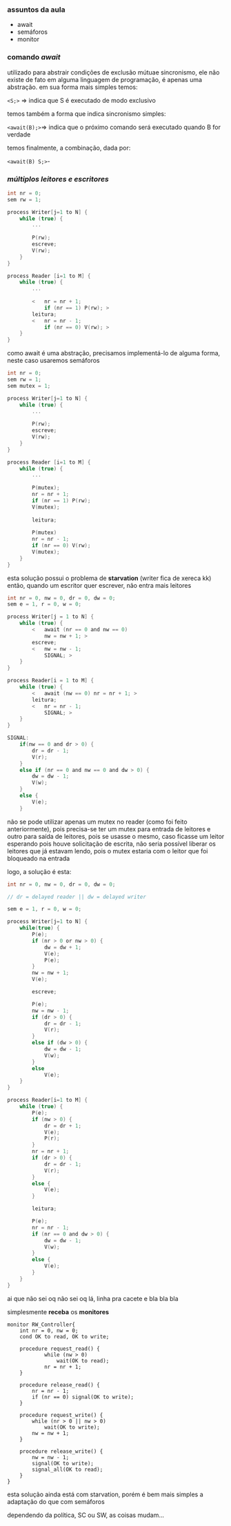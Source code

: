 ### assuntos da aula
- await
- semáforos
- monitor
### comando *await*

utilizado para abstrair condições de exclusão mútuae sincronismo, ele não existe de fato em alguma linguagem de programação, é apenas uma abstração.
em sua forma mais simples temos:

`<S;>` => indica que S é executado de modo exclusivo

temos também a forma que indica sincronismo simples:

`<await(B);>`=> indica que o próximo comando será executado quando B for verdade 

temos finalmente, a combinação, dada por:

`<await(B) S;>`-

### *múltiplos leitores e escritores*

```c
int nr = 0;
sem rw = 1;

process Writer[j=1 to N] {
	while (true) {
		...
		
		P(rw);
		escreve;
		V(rw);
	}
}

process Reader [i=1 to M] {
	while (true) {
		...
		
		<	nr = nr + 1;
			if (nr == 1) P(rw); >
		leitura;
		<   nr = nr - 1;
		    if (nr == 0) V(rw); >	
	}
}
```

como await é uma abstração, precisamos implementá-lo de alguma forma, neste caso usaremos semáforos

```c
int nr = 0;
sem rw = 1;
sem mutex = 1;

process Writer[j=1 to N] {
	while (true) {
		...
		
		P(rw);
		escreve;
		V(rw);
	}
}

process Reader [i=1 to M] {
	while (true) {
		...
		
		P(mutex);
		nr = nr + 1;
		if (nr == 1) P(rw);
		V(mutex);
		
		leitura;
		
		P(mutex)
		nr = nr - 1;
		if (nr == 0) V(rw);
		V(mutex);
	}
}
```

esta solução possui o problema de **starvation** (writer fica de xereca kk)
então, quando um escritor quer escrever, não entra mais leitores

```c
int nr = 0, nw = 0, dr = 0, dw = 0;
sem e = 1, r = 0, w = 0;

process Writer[j = 1 to N] {
	while (true) {
		<	await (nr == 0 and nw == 0)
			nw = nw + 1; >
		escreve;
		<   nw = nw - 1;
			SIGNAL; >
	}
}

process Reader[i = 1 to M] {
	while (true) {
		<   await (nw == 0) nr = nr + 1; >
		leitura;
		<   nr = nr - 1;
			SIGNAL; >		
    }
}

SIGNAL:
	if(nw == 0 and dr > 0) {
		dr = dr - 1; 
		V(r);
	}
	else if (nr == 0 and nw == 0 and dw > 0) {
		dw = dw - 1;
		V(w);
	}
	else {
		V(e);
	}
```

não se pode utilizar apenas um mutex no reader (como foi feito anteriormente), pois precisa-se ter um mutex para entrada de leitores e outro para saída de leitores, pois se usasse o mesmo, caso ficasse um leitor esperando pois houve solicitação de escrita, não seria possível liberar os leitores que já estavam lendo, pois o mutex estaria com o leitor que foi bloqueado na entrada

logo, a solução é esta:
```c
int nr = 0, nw = 0, dr = 0, dw = 0;

// dr = delayed reader || dw = delayed writer

sem e = 1, r = 0, w = 0;

process Writer[j=1 to N] {
	while(true) {
		P(e);
		if (nr > 0 or nw > 0) {
			dw = dw + 1;
			V(e);
			P(e);
		}
		nw = nw + 1;
		V(e);

		escreve;

		P(e);
		nw = nw - 1;
		if (dr > 0) {
			dr = dr - 1;
			V(r);
		}
		else if (dw > 0) {
			dw = dw - 1;
			V(w);
		}
		else
			V(e);
	}
}

process Reader[i=1 to M] {
	while (true) {
		P(e);
		if (nw > 0) {
			dr = dr + 1;
			V(e);
			P(r);
		}
		nr = nr + 1;
		if (dr > 0) {
			dr = dr - 1;
			V(r);
		}
		else {
			V(e);
		}

		leitura;

		P(e);
		nr = nr - 1;
		if (nr == 0 and dw > 0) {
			dw = dw - 1;
			V(w);
		}
		else {
			V(e);
		}
	}
}
```

ai que não sei oq não sei oq lá, linha pra cacete e bla bla bla

simplesmente
**receba**
os
**monitores**

```
monitor RW_Controller{
	int nr = 0, nw = 0;
	cond OK to read, OK to write;
	
	procedure request_read() {
			while (nw > 0)
				wait(OK to read);
			nr = nr + 1;
	}
	
	procedure release_read() {
		nr = nr - 1;
		if (nr == 0) signal(OK to write);	
	}
	
	procedure request_write() {
		while (nr > 0 || nw > 0)
			wait(OK to write);
		nw = nw + 1;	
	}

	procedure release_write() {
		nw = nw - 1;
		signal(OK to write);
		signal_all(OK to read);
	}
}
```

esta solução ainda está com starvation, porém é bem mais simples a adaptação do que com semáforos

dependendo da política, SC ou SW, as coisas mudam...